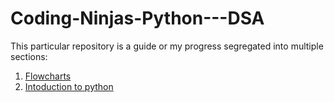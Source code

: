 # Coding-Ninjas-Python---DSA

This particular repository is a guide or my progress segregated into multiple sections:

1. [Flowcharts](https://github.com/haspdecrypted/Coding-Ninjas-Python---DSA/tree/main/Flowchart)
2. [Intoduction to python](https://github.com/haspdecrypted/Coding-Ninjas-Python---DSA/tree/main/Intro%20to%20python)
  
